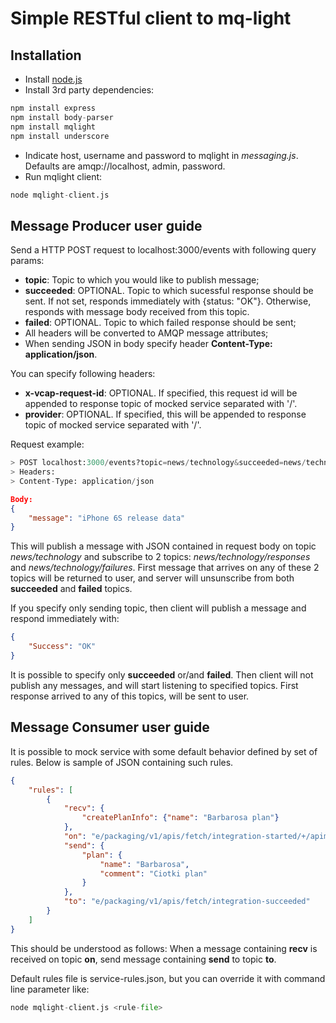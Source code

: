 # Simple RESTful client to mq-light

## Installation

* Install [node.js](https://nodejs.org/download/)
* Install 3rd party dependencies: 
```python
npm install express   
npm install body-parser   
npm install mqlight  
npm install underscore
```
* Indicate host, username and password to mqlight in _messaging.js_. Defaults are amqp://localhost, admin, password.
* Run mqlight client:
```python
node mqlight-client.js
```

## Message Producer user guide

Send a HTTP POST request to localhost:3000/events with following query params:

* __topic__: Topic to which you would like to publish message;
* __succeeded__: OPTIONAL. Topic to which sucessful response should be sent. If not set, responds immediately with {status: "OK"}. Otherwise, responds with message body received from this topic.
* __failed__: OPTIONAL. Topic to which failed response should be sent;
* All headers will be converted to AMQP message attributes;
* When sending JSON in body specify header __Content-Type: application/json__.

You can specify following headers:

* __x-vcap-request-id__: OPTIONAL. If specified, this request id will be appended to response topic of mocked service separated with '/'.
* __provider__: OPTIONAL. If specified, this will be appended to response topic of mocked service separated with '/'.

Request example:

```python
> POST localhost:3000/events?topic=news/technology&succeeded=news/technology/responses&failed=news/technology/failures
> Headers:
> Content-Type: application/json
```
```json
Body:
{ 
	"message": "iPhone 6S release data" 
}
```

This will publish a message with JSON contained in request body on topic _news/technology_ and subscribe to 2 topics: _news/technology/responses_ and _news/technology/failures_. First message that arrives on any of these 2 topics will be returned to user, and server will unsunscribe from both __succeeded__ and __failed__ topics.

If you specify only sending topic, then client will publish a message and respond immediately with:
```json
{
	"Success": "OK"
}
```

It is possible to specify only __succeeded__ or/and __failed__. Then client will not publish any messages, and will start listening to specified topics. First response arrived to any of this topics, will be sent to user.

## Message Consumer user guide

It is possible to mock service with some default behavior defined by set of rules. Below is sample of JSON containing such rules.

```json
{
	"rules": [
		{
			"recv": {
				"createPlanInfo": {"name": "Barbarosa plan"}
			},
			"on": "e/packaging/v1/apis/fetch/integration-started/+/apim",
			"send": {
				"plan": {
					"name": "Barbarosa",
					"comment": "Ciotki plan"
				}
			},
			"to": "e/packaging/v1/apis/fetch/integration-succeeded"
		}
	]
}
```

This should be understood as follows: When a message containing __recv__ is received on topic __on__, send message containing __send__ to topic __to__.

Default rules file is service-rules.json, but you can override it with command line parameter like:
```python
node mqlight-client.js <rule-file>
```